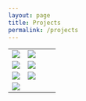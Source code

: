 ```yaml
---
layout: page
title: Projects
permalink: /projects
---
```


<div align="center">
    <table style="border:0px solid white; width:100%;">
        <tr style="border: 0px;">
            <td style="border: 0px; width: 33%">
                <a href="https://github.com/nguyenngoclongdev/vs-terminal-keeper">
                    <img src="https://github-readme-stats.vercel.app/api/pin/?username=nguyenngoclongdev&repo=vs-terminal-keeper&theme=codeSTACKr">
                </a>
            </td>
            <td style="border: 0px; width: 33%">
                <a href="https://github.com/nguyenngoclongdev/step-definition-generator">
                    <img src="https://github-readme-stats.vercel.app/api/pin/?username=nguyenngoclongdev&repo=step-definition-generator&theme=codeSTACKr">
                </a>
            </td>
            <td style="border: 0px;"></td>
        </tr>
        <tr style="border: 0px;">
            <td style="border: 0px;">
                <a href="https://github.com/nguyenngoclongdev/vs-asdf">
                    <img src="https://github-readme-stats.vercel.app/api/pin/?username=nguyenngoclongdev&repo=vs-asdf&theme=codeSTACKr">
                </a>
            </td>
            <td style="border: 0px;">
                <a href="https://github.com/vscode-utility/fs-browserify">
                    <img src="https://github-readme-stats.vercel.app/api/pin/?username=vscode-utility&repo=fs-browserify&theme=codeSTACKr">
                </a>
            </td>
            <td style="border: 0px;"></td>
        </tr>
        <tr style="border: 0px;">
            <td style="border: 0px;">
                <a href="https://github.com/nguyenngoclongdev/pkgscan">
                    <img src="https://github-readme-stats.vercel.app/api/pin/?username=nguyenngoclongdev&repo=pkgscan&theme=codeSTACKr">
                </a>
            </td>
            <td style="border: 0px;">
                <a href="https://github.com/nguyenngoclongdev/gherkin-editor">
                    <img src="https://github-readme-stats.vercel.app/api/pin/?username=nguyenngoclongdev&repo=gherkin-editor&theme=codeSTACKr">
                </a>
            </td>
            <td style="border: 0px;"></td>
        </tr>
         <tr style="border: 0px;">
            <td style="border: 0px;">
                <a href="https://github.com/nguyenngoclongdev/vs-data-sync">
                    <img src="https://github-readme-stats.vercel.app/api/pin/?username=nguyenngoclongdev&repo=vs-data-sync&theme=codeSTACKr">
                </a>
            </td>
            <td style="border: 0px;"></td>
            <td style="border: 0px;"></td>
        </tr>
    </table>
</div>
